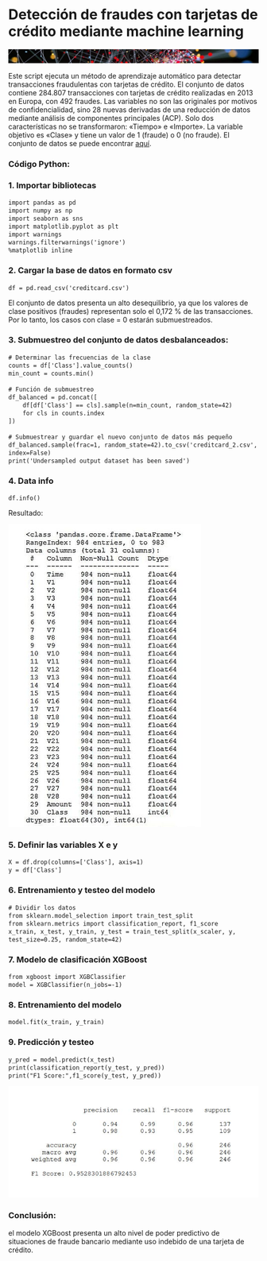 # Detección de fraudes con tarjetas de crédito mediante machine learning

![Banner](docs/assets/images/banner_delgado4.jpg)

Este script ejecuta un método de aprendizaje automático para detectar transacciones fraudulentas con tarjetas de crédito.
El conjunto de datos contiene 284.807 transacciones con tarjetas de crédito realizadas en 2013 en Europa, con 492 fraudes. Las variables no son las originales por motivos de confidencialidad, sino 28 nuevas derivadas de una reducción de datos mediante análisis de componentes principales (ACP). Solo dos características no se transformaron: «Tiempo» e «Importe». La variable objetivo es «Clase» y tiene un valor de 1 (fraude) o 0 (no fraude). El conjunto de datos se puede encontrar [aquí](https://tinyurl.com/4zvuh435/).

### Código Python:

### 1. Importar bibliotecas
```
import pandas as pd
import numpy as np
import seaborn as sns
import matplotlib.pyplot as plt
import warnings
warnings.filterwarnings('ignore')
%matplotlib inline
```
### 2. Cargar la base de datos en formato csv
```
df = pd.read_csv('creditcard.csv')
```
El conjunto de datos presenta un alto desequilibrio, ya que los valores de clase positivos (fraudes) representan solo el 0,172 % de las transacciones. Por lo tanto, los casos con clase = 0 estarán submuestreados.

### 3. Submuestreo del conjunto de datos desbalanceados:
```
# Determinar las frecuencias de la clase
counts = df['Class'].value_counts()
min_count = counts.min()

# Función de submuestreo
df_balanced = pd.concat([
    df[df['Class'] == cls].sample(n=min_count, random_state=42)
    for cls in counts.index
])

# Submuestrear y guardar el nuevo conjunto de datos más pequeño
df_balanced.sample(frac=1, random_state=42).to_csv('creditcard_2.csv', index=False)
print('Undersampled output dataset has been saved')
```
### 4. Data info
```
df.info()
```
Resultado:

![datainfo](docs/assets/images/datainfo.jpg)

### 5. Definir las variables X e y
```
X = df.drop(columns=['Class'], axis=1)
y = df['Class']
```
### 6. Entrenamiento y testeo del modelo
```
# Dividir los datos
from sklearn.model_selection import train_test_split
from sklearn.metrics import classification_report, f1_score
x_train, x_test, y_train, y_test = train_test_split(x_scaler, y, test_size=0.25, random_state=42)
```
### 7. Modelo de clasificación XGBoost
```
from xgboost import XGBClassifier
model = XGBClassifier(n_jobs=-1)
```
### 8. Entrenamiento del modelo
```
model.fit(x_train, y_train)
```
### 9. Predicción y testeo
```
y_pred = model.predict(x_test)
print(classification_report(y_test, y_pred))
print("F1 Score:",f1_score(y_test, y_pred))
```
![Results](docs/assets/images/results.jpg)

### Conclusión:

el modelo XGBoost presenta un alto nivel de poder predictivo de situaciones de fraude bancario mediante uso indebido de una tarjeta de crédito.
